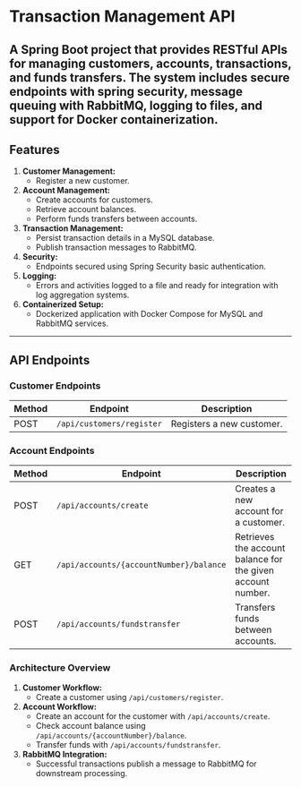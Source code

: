 # **Transaction Management API**

A Spring Boot project that provides RESTful APIs for managing customers, accounts, transactions, and funds transfers.
The system includes secure endpoints with spring security, message queuing with RabbitMQ, logging to files, and support
for Docker containerization.
---

## **Features**

1. **Customer Management:**
    - Register a new customer.
2. **Account Management:**
    - Create accounts for customers.
    - Retrieve account balances.
    - Perform funds transfers between accounts.
3. **Transaction Management:**
    - Persist transaction details in a MySQL database.
    - Publish transaction messages to RabbitMQ.
4. **Security:**
    - Endpoints secured using Spring Security basic authentication.
5. **Logging:**
    - Errors and activities logged to a file and ready for integration with log aggregation systems.
6. **Containerized Setup:**
    - Dockerized application with Docker Compose for MySQL and RabbitMQ services.

---

## **API Endpoints**

### **Customer Endpoints**

| Method | Endpoint                  | Description               |
|--------|---------------------------|---------------------------|
| POST   | `/api/customers/register` | Registers a new customer. |

### **Account Endpoints**

| Method | Endpoint                                | Description                                                 |
|--------|-----------------------------------------|-------------------------------------------------------------|
| POST   | `/api/accounts/create`                  | Creates a new account for a customer.                       |
| GET    | `/api/accounts/{accountNumber}/balance` | Retrieves the account balance for the given account number. |
| POST   | `/api/accounts/fundstransfer`           | Transfers funds between accounts.                           |

### **Architecture Overview**

1. **Customer Workflow:**
    - Create a customer using `/api/customers/register`.
2. **Account Workflow:**
    - Create an account for the customer with `/api/accounts/create`.
    - Check account balance using `/api/accounts/{accountNumber}/balance`.
    - Transfer funds with `/api/accounts/fundstransfer`.
3. **RabbitMQ Integration:**
    - Successful transactions publish a message to RabbitMQ for downstream processing.